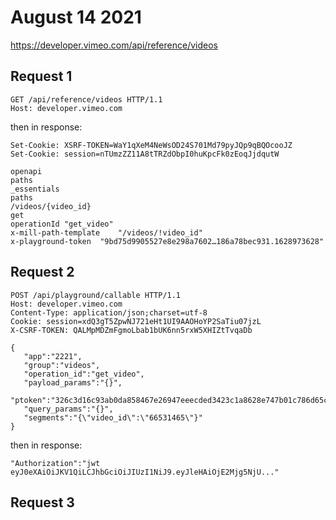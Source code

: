 # August 14 2021

https://developer.vimeo.com/api/reference/videos

## Request 1

~~~
GET /api/reference/videos HTTP/1.1
Host: developer.vimeo.com
~~~

then in response:

~~~
Set-Cookie: XSRF-TOKEN=WaY1qXeM4NeWsOD24S701Md79pyJQp9qBQOcooJZ
Set-Cookie: session=nTUmzZZ11A8tTRZdObpI0huKpcFk0zEoqJjdqutW

openapi	
paths	
_essentials	
paths	
/videos/{video_id}	
get	
operationId	"get_video"
x-mill-path-template	"/videos/!video_id"
x-playground-token	"9bd75d9905527e8e298a7602…186a78bec931.1628973628"
~~~

## Request 2

~~~
POST /api/playground/callable HTTP/1.1
Host: developer.vimeo.com
Content-Type: application/json;charset=utf-8
Cookie: session=xdQ3gT5ZpwNJ721eHt1UI9AAOHoYP2SaTiu07jzL
X-CSRF-TOKEN: QALMpMDZmFgmoLbab1bUK6nn5rxW5XHIZtTvqaDb

{
   "app":"2221",
   "group":"videos",
   "operation_id":"get_video",
   "payload_params":"{}",
   "ptoken":"326c3d16c93ab0da858467e26947eeecded3423c1a8628e747b01c786d65c388.1628971412",
   "query_params":"{}",
   "segments":"{\"video_id\":\"66531465\"}"
}
~~~

then in response:

~~~
"Authorization":"jwt eyJ0eXAiOiJKV1QiLCJhbGciOiJIUzI1NiJ9.eyJleHAiOjE2Mjg5NjU..."
~~~

## Request 3
